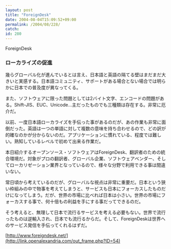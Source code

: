 ```yaml
---
layout: post
title: "ForeignDesk"
date: 2004-08-04T15:09:52+09:00
permalink: /2004/08/228/
catch: 
id: 280
---
```

ForeignDesk  
<!--more-->

### ローカライズの促進
  

幾らグローバル化が進んでいるとは言え、日本語と英語の隔てる壁はまだまだ大きいと実感する。日本語コミュニティ、サポートがある場合とない場合では明らかに日本での普及度が異なってくる。

  

また、ソフトウェアに限った問題としては2バイト文字、エンコードの問題がある。Shift-JIS、EUC、Unicode…主だったものでも三種類は存在する。非常に厄介だ。

  

以前、一度日本語ローカライズを手伝った事があるのだが、あの作業も非常に面倒だった。英語は一つの単語に対して複数の意味を持ち合わせるので、どの訳が的確なのかが分からないのだ。アプリケーションに慣れている、程度では難しい。熟知しているレベルで初めて出来る作業だ。

  

本日紹介するオープンソース・ソフトウェアはForeignDesk、翻訳者のための統合環境だ。対象がプロの翻訳者、グローバル企業、ソフトウェアベンダー、そしてローカリゼーション業界となっているので、様々な分野で利用できる事は間違いない。

  

常日頃から考えているのだが、グローバルな視点は非常に重要だ。日本という狭い枠組みの中で物事を考えてしまうと、サービスも日本にフォーカスしたものだけになってしまう。だが、世界の市場に比べれば日本は小さい。世界の市場にフォーカスする事で、何十倍もの利益を手にする事だってできるのだ。

  

そう考えると、無理して日本で流行るサービスを考える必要もない。世界で流行ったものは逆輸入され、日本でも流行るからだ。そして、ForeignDeskは世界へのサービス発信を手伝ってくれるはずだ。

  

[http://www.foreigndesk.net/](http://link.openalexandria.com/out_frame.php?ID=54)

